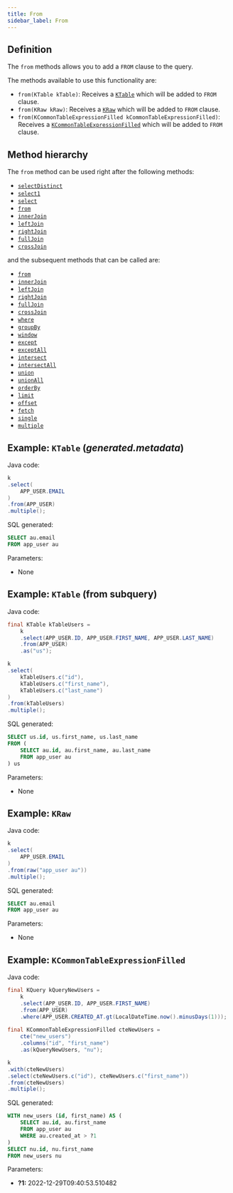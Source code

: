 ```yaml
---
title: From
sidebar_label: From
---
```


## Definition

The `from` methods allows you to add a `FROM` clause to the query.

The methods available to use this functionality are:

- `from(KTable kTable)`: Receives a [`KTable`](/docs/select-statement/clauses/from/introduction) which will be added to `FROM` clause.
- `from(KRaw kRaw)`: Receives a [`KRaw`](/docs/select-statement/clauses/select/introduction#7-kraw) which will be added to `FROM` clause.
- `from(KCommonTableExpressionFilled kCommonTableExpressionFilled)`: Receives a [`KCommonTableExpressionFilled`](/docs/select-statement/clauses/with/introduction) which will be added to `FROM` clause.

## Method hierarchy

The `from` method can be used right after the following methods:

- [`selectDistinct`](/docs/select-statement/clauses/select/distinct)
- [`select1`](/docs/select-statement/clauses/select/select1)
- [`select`](/docs/select-statement/clauses/select/)
- [`from`](/docs/select-statement/clauses/from/)
- [`innerJoin`](/docs/select-statement/clauses/join/inner-join)
- [`leftJoin`](/docs/select-statement/clauses/join/left-join)
- [`rightJoin`](/docs/select-statement/clauses/join/right-join)
- [`fullJoin`](/docs/select-statement/clauses/join/full-join)
- [`crossJoin`](/docs/select-statement/clauses/join/cross-join)

and the subsequent methods that can be called are:

- [`from`](/docs/select-statement/clauses/from/)
- [`innerJoin`](/docs/select-statement/clauses/join/inner-join)
- [`leftJoin`](/docs/select-statement/clauses/join/left-join)
- [`rightJoin`](/docs/select-statement/clauses/join/right-join)
- [`fullJoin`](/docs/select-statement/clauses/join/full-join)
- [`crossJoin`](/docs/select-statement/clauses/join/cross-join)
- [`where`](/docs/select-statement/clauses/select/)
- [`groupBy`](/docs/select-statement/clauses/select/)
- [`window`](/docs/select-statement/clauses/select/)
- [`except`](/docs/select-statement/clauses/select/)
- [`exceptAll`](/docs/select-statement/clauses/select/)
- [`intersect`](/docs/select-statement/clauses/select/)
- [`intersectAll`](/docs/select-statement/clauses/select/)
- [`union`](/docs/select-statement/clauses/select/)
- [`unionAll`](/docs/select-statement/clauses/select/)
- [`orderBy`](/docs/select-statement/clauses/select/)
- [`limit`](/docs/select-statement/clauses/select/)
- [`offset`](/docs/select-statement/clauses/select/)
- [`fetch`](/docs/select-statement/clauses/select/)
- [`single`](/docs/select-statement/clauses/select/)
- [`multiple`](/docs/select-statement/clauses/select/)

## Example: `KTable` (_generated.metadata_)

Java code:

```java
k
.select(
    APP_USER.EMAIL
)
.from(APP_USER)
.multiple();
```

SQL generated:

```sql showLineNumbers
SELECT au.email
FROM app_user au
```

Parameters:

- None

## Example: `KTable` (from subquery)

Java code:

```java
final KTable kTableUsers =
    k
    .select(APP_USER.ID, APP_USER.FIRST_NAME, APP_USER.LAST_NAME)
    .from(APP_USER)
    .as("us");

k
.select(
    kTableUsers.c("id"),
    kTableUsers.c("first_name"),
    kTableUsers.c("last_name")
)
.from(kTableUsers)
.multiple();
```

SQL generated:

```sql showLineNumbers
SELECT us.id, us.first_name, us.last_name
FROM (
    SELECT au.id, au.first_name, au.last_name 
    FROM app_user au
) us
```

Parameters:

- None

## Example: `KRaw`

Java code:

```java
k
.select(
    APP_USER.EMAIL
)
.from(raw("app_user au"))
.multiple();
```

SQL generated:

```sql showLineNumbers
SELECT au.email
FROM app_user au
```

Parameters:

- None

## Example: `KCommonTableExpressionFilled`

Java code:

```java
final KQuery kQueryNewUsers =
    k
    .select(APP_USER.ID, APP_USER.FIRST_NAME)
    .from(APP_USER)
    .where(APP_USER.CREATED_AT.gt(LocalDateTime.now().minusDays(1)));
        
final KCommonTableExpressionFilled cteNewUsers = 
    cte("new_users")
    .columns("id", "first_name")
    .as(kQueryNewUsers, "nu");

k
.with(cteNewUsers)
.select(cteNewUsers.c("id"), cteNewUsers.c("first_name"))
.from(cteNewUsers)
.multiple();
```

SQL generated:

```sql showLineNumbers
WITH new_users (id, first_name) AS (
    SELECT au.id, au.first_name
    FROM app_user au
    WHERE au.created_at > ?1
)
SELECT nu.id, nu.first_name
FROM new_users nu
```

Parameters:

- **?1:** 2022-12-29T09:40:53.510482